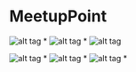 MeetupPoint
===========

![alt tag](https://dl.dropboxusercontent.com/u/5141909/disst_1.png) *
![alt tag](https://dl.dropboxusercontent.com/u/5141909/disst_2.png) *
![alt tag](https://dl.dropboxusercontent.com/u/5141909/disst_3.png) 

![alt tag](https://dl.dropboxusercontent.com/u/5141909/disst_4.png) *
![alt tag](https://dl.dropboxusercontent.com/u/5141909/disst_5.png) *
![alt tag](https://dl.dropboxusercontent.com/u/5141909/disst_6.png) *
